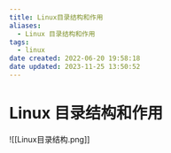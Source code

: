 ```yaml
---
title: Linux目录结构和作用
aliases:
  - Linux 目录结构和作用
tags:
  - linux
date created: 2022-06-20 19:58:18
date updated: 2023-11-25 13:50:52
---
```


# Linux 目录结构和作用

![[Linux目录结构.png]]
